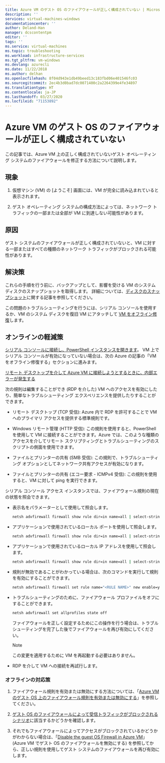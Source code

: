 ```yaml
---
title: Azure VM のゲスト OS のファイアウォールが正しく構成されていない | Microsoft Docs
description: ''
services: virtual-machines-windows
documentationcenter: ''
author: Deland-Han
manager: dcscontentpm
editor: ''
tags: ''
ms.service: virtual-machines
ms.topic: troubleshooting
ms.workload: infrastructure-services
ms.tgt_pltfrm: vm-windows
ms.devlang: azurecli
ms.date: 11/22/2018
ms.author: delhan
ms.openlocfilehash: 8f04d943e1db49beed13c183fbd06e401546fc03
ms.sourcegitcommit: 2ec4b3d0bad7dc0071400c2a2264399e4fe34897
ms.translationtype: HT
ms.contentlocale: ja-JP
ms.lasthandoff: 03/27/2020
ms.locfileid: "71153892"
---
```

# <a name="azure-vm-guest-os-firewall-is-misconfigured"></a>Azure VM のゲスト OS のファイアウォールが正しく構成されていない

この記事では、Azure VM 上の正しく構成されていないゲスト オペレーティング システムのファイアウォールを修正する方法について説明します。

## <a name="symptoms"></a>現象

1.  仮想マシン (VM) の [ようこそ] 画面には、VM が完全に読み込まれていると表示されます。

2.  ゲスト オペレーティング システムの構成方法によっては、ネットワーク トラフィックの一部または全部が VM に到達しない可能性があります。

## <a name="cause"></a>原因

ゲスト システムのファイアウォールが正しく構成されていないと、VM に対する一部またはすべての種類のネットワーク トラフィックがブロックされる可能性があります。

## <a name="solution"></a>解決策

これらの手順を行う前に、バックアップとして、影響を受ける VM のシステム ディスクのスナップショットを取得します。 詳細については、[ディスクのスナップショット](../windows/snapshot-copy-managed-disk.md)に関する記事を参照してください。

この問題のトラブルシューティングを行うには、シリアル コンソールを使用するか、VM のシステム ディスクを復旧 VM にアタッチして [VM をオフライン修復](troubleshoot-rdp-internal-error.md#repair-the-vm-offline)します。

## <a name="online-mitigations"></a>オンラインの軽減策

[シリアル コンソールに接続し、PowerShell インスタンスを開きます](serial-console-windows.md#use-cmd-or-powershell-in-serial-console)。 VM 上でシリアル コンソールが有効になっていない場合は、次の Azure の記事の「VM をオフライン修復する」セクションに進みます。

 [リモート デスクトップを介して Azure VM に接続しようとするときに、内部エラーが発生する](troubleshoot-rdp-internal-error.md#repair-the-vm-offline)

次の規則は編集することができ (RDP を介した) VM へのアクセスを有効にしたり、簡単なトラブルシューティング エクスペリエンスを提供したりすることができます。

*   リモート デスクトップ (TCP 受信): Azure 内で RDP を許可することで VM へのプライマリ アクセスを提供する標準規則です。

*   Windows リモート管理 (HTTP 受信): この規則を使用すると、PowerShell を使用して VM に接続することができます。Azure では、このような種類のアクセスを介してリモート スクリプティングとトラブルシューティングのスクリプトの側面を使用できます。

*   ファイルとプリンターの共有 (SMB 受信): この規則で、トラブルシューティング オプションとしてネットワーク共有アクセスが有効になります。

*   ファイルとプリンターの共有 (エコー要求 - ICMPv4 受信): この規則を使用すると、VM に対して ping を実行できます。

シリアル コンソール アクセス インスタンスでは、ファイアウォール規則の現在の状態を照会できます。

*   表示名をパラメーターとして使用して照会します。

    ```cmd
    netsh advfirewall firewall show rule dir=in name=all | select-string -pattern "(DisplayName.*<FIREWALL RULE NAME>)" -context 9,4 | more
    ```

*   アプリケーションで使用されているローカル ポートを使用して照会します。

    ```cmd
    netsh advfirewall firewall show rule dir=in name=all | select-string -pattern "(LocalPort.*<APPLICATION PORT>)" -context 9,4 | more
    ```

*   アプリケーションで使用されているローカル IP アドレスを使用して照会します。

    ```cmd
    netsh advfirewall firewall show rule dir=in name=all | select-string -pattern "(LocalIP.*<CUSTOM IP>)" -context 9,4 | more
    ```

*   規則が無効であることがわかっている場合は、次のコマンドを実行して規則を有効にすることができます。

    ```cmd
    netsh advfirewall firewall set rule name="<RULE NAME>" new enable=yes
    ```

*   トラブルシューティングのために、ファイアウォール プロファイルをオフにすることができます。

    ```cmd
    netsh advfirewall set allprofiles state off
    ```

    ファイアウォールを正しく設定するためにこの操作を行う場合は、トラブルシューティングを完了した後でファイアウォールを再び有効にしてください。

    > [!Note]
    > この変更を適用するために VM を再起動する必要はありません。

*   RDP を介して VM への接続を再試行します。

### <a name="offline-mitigations"></a>オフラインの対応策

1.  ファイアウォール規則を有効または無効にする方法については、「[Azure VM のゲスト OS 上のファイアウォール規則を有効または無効にする](enable-disable-firewall-rule-guest-os.md)」を参照してください。

2.  [ゲスト OS のファイアウォールによって受信トラフィックがブロックされるシナリオ](guest-os-firewall-blocking-inbound-traffic.md)に該当するかどうかを確認します。

3.  それでもファイアウォールによってアクセスがブロックされているかどうかがわからない場合は、「[Disable the guest OS Firewall in Azure VM](disable-guest-os-firewall-windows.md)」(Azure VM でゲスト OS のファイアウォールを無効にする) を参照してから、正しい規則を使用してゲスト システムのファイアウォールを再び有効にします。

